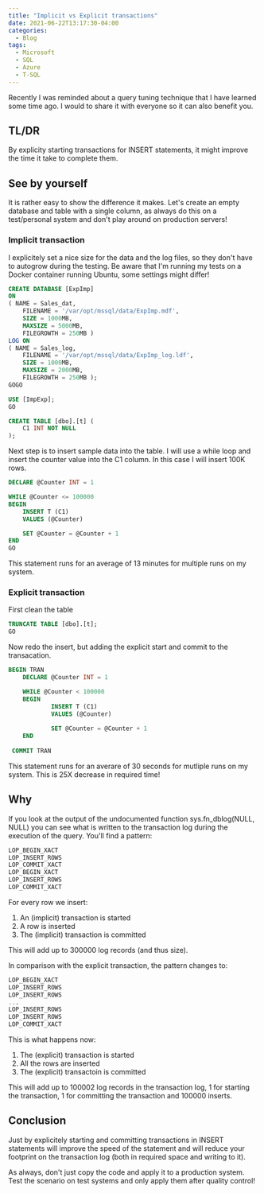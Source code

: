 ```yaml
---
title: "Implicit vs Explicit transactions"
date: 2021-06-22T13:17:30-04:00
categories:
  - Blog
tags:
  - Microsoft
  - SQL
  - Azure
  - T-SQL
---
```

Recently I was reminded about a query tuning technique that I have learned some time ago. I would to share it with everyone so it can also benefit you.

## TL/DR

By explicity starting transactions for INSERT statements, it might improve the time it take to complete them.

## See by yourself

It is rather easy to show the difference it makes. Let's create an empty database and table with a single column, as always do this on a test/personal system and don't play around on production servers!

### Implicit transaction

I explicitely set a nice size for the data and the log files, so they don't have to autogrow during the testing. Be aware that I'm running my tests on a Docker container running Ubuntu, some settings might differ!

```SQL
CREATE DATABASE [ExpImp]
ON
( NAME = Sales_dat,
    FILENAME = '/var/opt/mssql/data/ExpImp.mdf',
    SIZE = 1000MB,
    MAXSIZE = 5000MB,
    FILEGROWTH = 250MB )
LOG ON
( NAME = Sales_log,
    FILENAME = '/var/opt/mssql/data/ExpImp_log.ldf',
    SIZE = 1000MB,
    MAXSIZE = 2000MB,
    FILEGROWTH = 250MB );
GOGO

USE [ImpExp];
GO

CREATE TABLE [dbo].[t] (
    C1 INT NOT NULL
);
```

Next step is to insert sample data into the table. I will use a while loop and insert the counter value into the C1 column. In this case I will insert 100K rows.

```SQL
DECLARE @Counter INT = 1

WHILE @Counter <= 100000
BEGIN
    INSERT T (C1)
    VALUES (@Counter)

    SET @Counter = @Counter + 1
END
GO
```

This statement runs for an average of 13 minutes for multiple runs on my system.

### Explicit transaction

First clean the table

```SQL
TRUNCATE TABLE [dbo].[t];
GO
```

Now redo the insert, but adding the explicit start and commit to the transacation.

```SQL
BEGIN TRAN
    DECLARE @Counter INT = 1

    WHILE @Counter < 100000
    BEGIN
            INSERT T (C1)
            VALUES (@Counter)
        
            SET @Counter = @Counter + 1
    END
 
 COMMIT TRAN
```

This statement runs for an averare of 30 seconds for mutliple runs on my system. This is 25X decrease in required time!

## Why

If you look at the output of the undocumented function sys.fn_dblog(NULL, NULL) you can see what is written to the transaction log during the execution of the query. You'll find a pattern:

```SQL
LOP_BEGIN_XACT
LOP_INSERT_ROWS
LOP_COMMIT_XACT
LOP_BEGIN_XACT
LOP_INSERT_ROWS
LOP_COMMIT_XACT
```

For every row we insert:

1. An (implicit) transaction is started
2. A row is inserted
3. The (implicit) transaction is committed

This will add up to 300000 log records (and thus size).

In comparison with the explicit transaction, the pattern changes to:

```SQL
LOP_BEGIN_XACT
LOP_INSERT_ROWS
LOP_INSERT_ROWS
...
LOP_INSERT_ROWS
LOP_INSERT_ROWS
LOP_COMMIT_XACT
```

This is what happens now:

1. The (explicit) transaction is started
2. All the rows are inserted
3. The (explicit) transactoin is committed

This will add up to 100002 log records in the transaction log, 1 for starting the transaction, 1 for committing the transaction and 100000 inserts.

## Conclusion

Just by explicitely starting and committing transactions in INSERT statements will improve the speed of the statement and will reduce your footprint on the transaction log (both in required space and writing to it).

As always, don't just copy the code and apply it to a production system. Test the scenario on test systems and only apply them after quality control!
